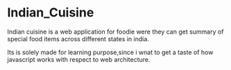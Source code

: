 # Indian_Cuisine

Indian cuisine is a web application for foodie were they can get summary of special food items across different states in india.

Its is solely made for learning purpose,since i wnat to get a taste of how javascript works with respect to web architecture.


